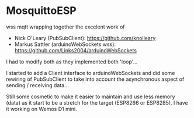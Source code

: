 # MosquittoESP
wss mqtt
wrapping together the excelent work of 
- Nick O'Leary (PubSubClient): https://github.com/knolleary
- Markus Sattler (arduinoWebSockets wss): https://github.com/Links2004/arduinoWebSockets

I had to modify both as they implemented both 'loop'...

I started to add a Client interface to arduinoWebSockets and did some rewiring of PubSubClient to take into account the asynchronous aspect of sending / receiving data...

Still some cosmetic to make it easier to maintain and use less memory (data) as it start to be a stretch for the target (ESP8266 or ESP8285). I have it working on Wemos D1 mini.
